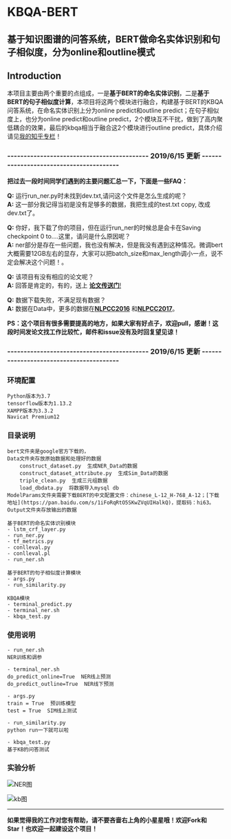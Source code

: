# KBQA-BERT
## 基于知识图谱的问答系统，BERT做命名实体识别和句子相似度，分为online和outline模式

## Introduction
本项目主要由两个重要的点组成，一是**基于BERT的命名实体识别**，二是**基于BERT的句子相似度计算**，本项目将这两个模块进行融合，构建基于BERT的KBQA问答系统，在命名实体识别上分为online predict和outline predict；在句子相似度上，也分为online predict和outline predict，2个模块互不干扰，做到了高内聚低耦合的效果，最后的kbqa相当于融合这2个模块进行outline predict，具体介绍请见[我的知乎专栏](https://zhuanlan.zhihu.com/p/62946533)！

### ------------------------------------------- 2019/6/15 更新 ----------------------------------------  
**把过去一段时间同学们遇到的主要问题汇总一下，下面是一些FAQ：**  
  
**Q:** 运行run_ner.py时未找到dev.txt,请问这个文件是怎么生成的呢？  
**A:** 这一部分我记得当初是没有足够多的数据，我把生成的test.txt copy, 改成dev.txt了。  
  
**Q:** 你好，我下载了你的项目，但在运行run_ner的时候总是会卡在Saving checkpoint 0 to....这里，请问是什么原因呢？  
**A:** ner部分是存在一些问题，我也没有解决，但是我没有遇到这种情况。微调bert大概需要12GB左右的显存，大家可以把batch_size和max_length调小一点，说不定会解决这个问题！。  
  
**Q:** 该项目有没有相应的论文呢？  
**A:** 回答是肯定的，有的，送上 [**论文传送门**!](http://www.cnki.com.cn/Article/CJFDTotal-DLXZ201705041.htm)  

**Q:** 数据下载失败，不满足现有数据？  
**A:** 数据在Data中，更多的数据在[**NLPCC2016**](http://tcci.ccf.org.cn/conference/2016/pages/page05_evadata.html) 和[**NLPCC2017**](http://tcci.ccf.org.cn/conference/2017/taskdata.php)。    

**PS：这个项目有很多需要提高的地方，如果大家有好点子，欢迎pull，感谢！这段时间发论文找工作比较忙，邮件和issue没有及时回复望见谅！**
### ------------------------------------------- 2019/6/15 更新 ----------------------------------------  
### 环境配置

    Python版本为3.7
    tensorflow版本为1.13.2
    XAMPP版本为3.3.2
    Navicat Premium12
    
### 目录说明

    bert文件夹是google官方下载的，
    Data文件夹存放原始数据和处理好的数据
        construct_dataset.py  生成NER_Data的数据
        construct_dataset_attribute.py  生成Sim_Data的数据
        triple_clean.py  生成三元组数据
        load_dbdata.py  将数据导入mysql db
    ModelParams文件夹需要下载BERT的中文配置文件：chinese_L-12_H-768_A-12；[下载地址](https://pan.baidu.com/s/1iFoRqRtO5SKwZVqUIHalkQ)，提取码：hi63。
    Output文件夹存放输出的数据
    
    基于BERT的命名实体识别模块
    - lstm_crf_layer.py
    - run_ner.py
    - tf_metrics.py
    - conlleval.py
    - conlleval.pl
    - run_ner.sh
    
    基于BERT的句子相似度计算模块
    - args.py
    - run_similarity.py
    
    KBQA模块
    - terminal_predict.py
    - terminal_ner.sh
    - kbqa_test.py
    
 ### 使用说明
    
    - run_ner.sh
    NER训练和调参
    
    - terminal_ner.sh
    do_predict_online=True  NER线上预测
    do_predict_outline=True  NER线下预测
    
    - args.py
    train = True  预训练模型
    test = True  SIM线上测试
    
    - run_similarity.py
    python run一下就可以啦
    
    - kbqa_test.py
    基于KB的问答测试
  
 ### 实验分析  
 ![NER图]( https://github.com/WenRichard/KBQA-BERT/raw/master/image/NER.jpg "分析图") 
 
 ![kb图]( https://github.com/WenRichard/KBQA-BERT/raw/master/image/KB.png "分析图") 
 
 --------------------------------------------------------------
**如果觉得我的工作对您有帮助，请不要吝啬右上角的小星星哦！欢迎Fork和Star！也欢迎一起建设这个项目！**      
